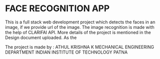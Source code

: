 # FACE RECOGNITION APP
This is a full stack web development project which detects the faces in an image, if we provide url of the image.
The image recognition is made with the help of CLARIFAI API. More details of the project is mentioned in the Design document uploaded.
As the 


The project is made by :
ATHUL KRISHNA K
MECHANICAL ENGINEERING DEPARTMENT
INDIAN INSTITUTE OF TECHNOLOGY PATNA

